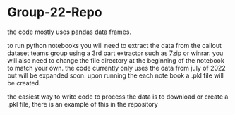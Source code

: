 # Group-22-Repo

the code mostly uses pandas data frames.

to run python notebooks you will need to extract the data from the callout dataset teams group using a 3rd part extractor such as 7zip or winrar. you will also need to change the file directory at the beginning of the notebook to match your own. the code currently only uses the data from july of 2022 but will be expanded soon. upon running the each note book a .pkl file will be created.

the easiest way to write code to process the data is to download or create a .pkl file, there is an example of this in the repository
